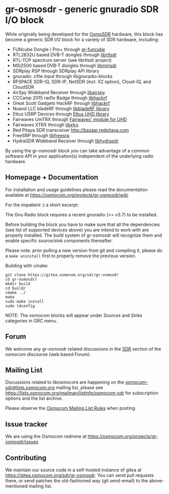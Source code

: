 gr-osmosdr - generic gnuradio SDR I/O block
===========================================

While originally being developed for the
[OsmoSDR](https://osmocom.org/projects/osmosdr/wiki) hardware, this
block has become a generic SDR I/O block for a variety of SDR
hardware, including:

 * FUNcube Dongle / Pro+ through [gr-funcube](https://github.com/dl1ksv/gr-funcube)
 * RTL2832U based DVB-T dongles through [librtlsdr](https://osmocom.org/projects/rtl-sdr/wiki)
 * RTL-TCP spectrum server (see librtlsdr project)
 * MSi2500 based DVB-T dongles through [libmirisdr](https://gitea.osmocom.org/sdr/libmirisdr)
 * SDRplay RSP through SDRplay API library
 * gnuradio .cfile input through libgnuradio-blocks
 * RFSPACE SDR-IQ, SDR-IP, NetSDR (incl. X2 option), Cloud-IQ, and CloudSDR
 * AirSpy Wideband Receiver through [libairspy](https://github.com/airspy/airspyone_host)
 * CCCamp 2015 rad1o Badge through [libhackrf](https://github.com/greatscottgadgets/hackrf)
 * Great Scott Gadgets HackRF through [libhackrf](https://github.com/greatscottgadgets/hackrf)
 * Nuand LLC bladeRF through [libbladeRF library](https://www.nuand.com/libbladeRF-doc/)
 * Ettus USRP Devices through [Ettus UHD library](https://github.com/EttusResearch/uhd)
 * Fairwaves UmTRX through [Fairwaves' module for UHD](https://github.com/fairwaves/UHD-Fairwaves)
 * Fairwaves XTRX through [libxtrx](https://github.com/myriadrf/libxtrx)
 * Red Pitaya SDR transceiver <http://bazaar.redpitaya.com>
 * FreeSRP through [libfreesrp](https://github.com/myriadrf/libfreesrp)
 * HydraSDR Wideband Receiver through [libhydrasdr](https://github.com/hydrasdr/rfone_host)

By using the gr-osmosdr block you can take advantage of a common software API in
your application(s) independent of the underlying radio hardware.

Homepage + Documentation
------------------------

For installation and usage guidelines please read the documentation available
at <https://osmocom.org/projects/gr-osmosdr/wiki>

For the impatient :) a short excerpt:

The Gnu Radio block requires a recent gnuradio (>= v3.7) to be installed.

Before building the block you have to make sure that all the dependencies
(see list of supported devices above) you are intend to work with are
properly installed. The build system of gr-osmosdr will recognize them and
enable specific source/sink components thereafter.

Please note: prior pulling a new version from git and compiling it,
please do a `make uninstall` first to properly remove the previous version.

Building with cmake:
```
git clone https://gitea.osmocom.org/sdr/gr-osmosdr
cd gr-osmosdr/
mkdir build
cd build/
cmake ../
make
sudo make install
sudo ldconfig
```

NOTE: The osmocom blocks will appear under *Sources* and *Sinks* categories
in GRC menu.

Forum
-----

We welcome any gr-osmosdr related discussions in the
[SDR](https://discourse.osmocom.org/c/sdr/)
section of the osmocom discourse (web based Forum).

Mailing List
------------

Discussions related to libosmocore are happening on the
osmocom-sdr@lists.osmocom.org mailing list, please see
<https://lists.osmocom.org/mailman/listinfo/osmocom-sdr> for subscription
options and the list archive.

Please observe the [Osmocom Mailing List
Rules](https://osmocom.org/projects/cellular-infrastructure/wiki/Mailing_List_Rules)
when posting.


Issue tracker
-------------

We are using the Osmocom redmine at <https://osmocom.org/projects/gr-osmosdr/issues>

Contributing
------------

We maintain our source code in a self-hosted instance of gitea at
<https://gitea.osmocom.org/sdr/gr-osmosdr>. You can send pull requests there, or send
patches the old-fashioned way (git send-email) to the above-mentioned mailing list.
